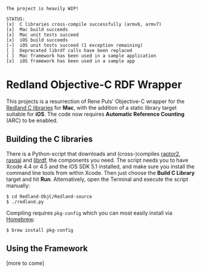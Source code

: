     The project is heavily WIP!
    
    STATUS:
    [x]  C libraries cross-compile successfully (armv6, armv7)
    [x]  Mac build succeeds
    [x]  Mac unit tests succeed
    [x]  iOS build succeeds
    [~]  iOS unit tests succeed (1 exception remaining)
    [ ]  Deprecated librdf calls have been replaced
    [ ]  Mac framework has been used in a sample application
    [x]  iOS framework has been used in a sample app


Redland Objective-C RDF Wrapper
===============================

This projects is a resurrection of Rene Puls' Objective-C wrapper for the [Redland C libraries][redland] for **Mac**, with the addition of a static library target suitable for **iOS**. The code now requires **Automatic Reference Counting** (ARC) to be enabled.


Building the C libraries
------------------------

There is a Python-script that downloads and (cross-)compiles [raptor2][], [rasqal][] and [librdf][redland], the components you need. The script needs you to have Xcode 4.4 or 4.5 and the iOS SDK 5.1 installed, and make sure you install the command line tools from within Xcode. Then just choose the **Build C Library** target and hit **Run**. Alternatively, open the Terminal and execute the script manually:

    $ cd Redland-ObjC/Redland-source
    $ ./redland.py

Compiling requires `pkg-config` which you can most easily install via [Homebrew][]:

    $ brew install pkg-config


[redland]: http://librdf.org/
[raptor2]: http://librdf.org/raptor/
[rasqal]: http://librdf.org/rasqal/
[homebrew]: http://mxcl.github.com/homebrew/



Using the Framework
-------------------

[more to come]